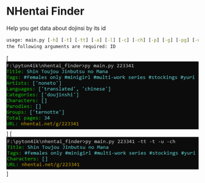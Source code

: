 # NHentai Finder

Help you get data about dojinsi by its id

```cmd
usage: main.py [-h] [-t] [-tt] [-a] [-l] [-c] [-ch] [-p] [-g] [-pg] [-u] ID
the following arguments are required: ID
```

[![Example 1](./example1.png)]
[![Example 2](./example2.png)]